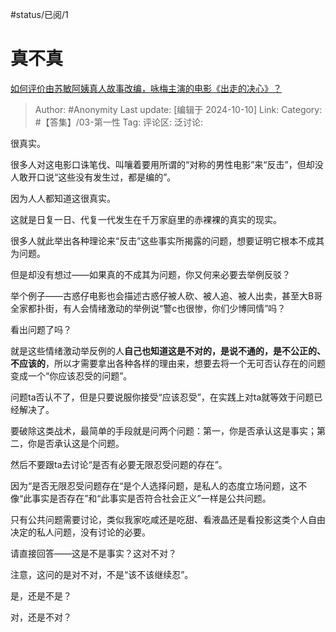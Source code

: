 #status/已阅/1

# 真不真

[如何评价由苏敏阿姨真人故事改编，咏梅主演的电影《出走的决心》？](https://www.zhihu.com/question/666490722/answer/3631260208)

> Author: #Anonymity
> Last update: [编辑于 2024-10-10]
> Link:
> Category: #【答集】/03-第一性
> Tag:
> 评论区:
> 泛讨论:

很真实。

很多人对这电影口诛笔伐、叫嚷着要用所谓的“对称的男性电影”来“反击”，但却没人敢开口说“这些没有发生过，都是编的”。

因为人人都知道这很真实。

这就是日复一日、代复一代发生在千万家庭里的赤裸裸的真实的现实。

很多人就此举出各种理论来“反击”这些事实所揭露的问题，想要证明它根本不成其为问题。

但是却没有想过——如果真的不成其为问题，你又何来必要去举例反驳？

举个例子——古惑仔电影也会描述古惑仔被人砍、被人追、被人出卖，甚至大B哥全家都扑街，有人会情绪激动的举例说“警c也很惨，你们少博同情”吗？

看出问题了吗？

就是这些情绪激动举反例的人**自己也知道这是不对的，是说不通的，是不公正的、不应该的**，所以才需要拿出各种各样的理由来，想要去将一个无可否认存在的问题变成一个“你应该忍受的问题”。

问题ta否认不了，但是只要说服你接受“应该忍受”，在实践上对ta就等效于问题已经解决了。

要破除这类战术，最简单的手段就是问两个问题：第一，你是否承认这是事实；第二，你是否承认这是个问题。

然后不要跟ta去讨论“是否有必要无限忍受问题的存在”。

因为“是否无限忍受问题存在“是个人选择问题，是私人的态度立场问题，这不像“此事实是否存在”和“此事实是否符合社会正义”一样是公共问题。

只有公共问题需要讨论，类似我家吃咸还是吃甜、看液晶还是看投影这类个人自由决定的私人问题，没有讨论的必要。

请直接回答——这是不是事实？这对不对？

注意，这问的是对不对，不是“该不该继续忍”。

是，还是不是？

对，还是不对？
